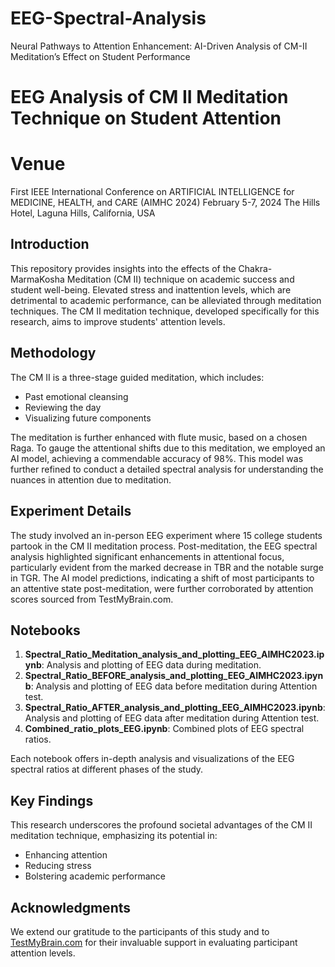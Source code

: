 # EEG-Spectral-Analysis
Neural Pathways to Attention Enhancement: AI-Driven Analysis of CM-II Meditation’s Effect on Student Performance
# EEG Analysis of CM II Meditation Technique on Student Attention

# Venue
First IEEE International Conference on
ARTIFICIAL INTELLIGENCE for MEDICINE, HEALTH, and CARE (AIMHC 2024)
February 5-7, 2024
The Hills Hotel, Laguna Hills, California, USA

## Introduction

This repository provides insights into the effects of the Chakra-MarmaKosha Meditation (CM II) technique on academic success and student well-being. Elevated stress and inattention levels, which are detrimental to academic performance, can be alleviated through meditation techniques. The CM II meditation technique, developed specifically for this research, aims to improve students' attention levels. 

## Methodology

The CM II is a three-stage guided meditation, which includes:
- Past emotional cleansing
- Reviewing the day
- Visualizing future components

The meditation is further enhanced with flute music, based on a chosen Raga. To gauge the attentional shifts due to this meditation, we employed an AI model, achieving a commendable accuracy of 98%. This model was further refined to conduct a detailed spectral analysis for understanding the nuances in attention due to meditation.

## Experiment Details

The study involved an in-person EEG experiment where 15 college students partook in the CM II meditation process. Post-meditation, the EEG spectral analysis highlighted significant enhancements in attentional focus, particularly evident from the marked decrease in TBR and the notable surge in TGR. The AI model predictions, indicating a shift of most participants to an attentive state post-meditation, were further corroborated by attention scores sourced from TestMyBrain.com.

## Notebooks

1. **Spectral_Ratio_Meditation_analysis_and_plotting_EEG_AIMHC2023.ipynb**: Analysis and plotting of EEG data during meditation.
2. **Spectral_Ratio_BEFORE_analysis_and_plotting_EEG_AIMHC2023.ipynb**: Analysis and plotting of EEG data before meditation during Attention test.
3. **Spectral_Ratio_AFTER_analysis_and_plotting_EEG_AIMHC2023.ipynb**: Analysis and plotting of EEG data after meditation during Attention test.
4. **Combined_ratio_plots_EEG.ipynb**: Combined plots of EEG spectral ratios.

Each notebook offers in-depth analysis and visualizations of the EEG spectral ratios at different phases of the study.

## Key Findings

This research underscores the profound societal advantages of the CM II meditation technique, emphasizing its potential in:
- Enhancing attention
- Reducing stress
- Bolstering academic performance

## Acknowledgments

We extend our gratitude to the participants of this study and to [TestMyBrain.com](http://testmybrain.com/) for their invaluable support in evaluating participant attention levels.

